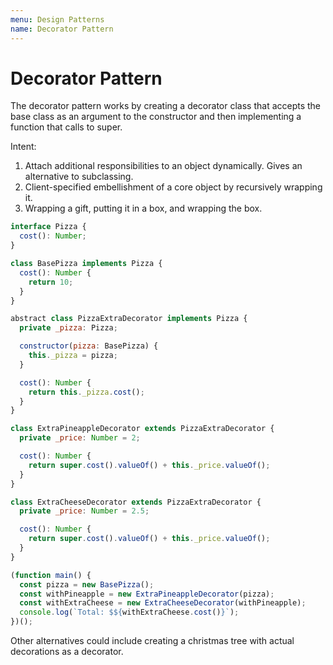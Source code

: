 ```yaml
---
menu: Design Patterns
name: Decorator Pattern
---
```


# Decorator Pattern

The decorator pattern works by creating a decorator class that accepts the base class as an argument to the constructor and then implementing a function that calls to super.

Intent:

1. Attach additional responsibilities to an object dynamically. Gives an alternative to subclassing.
2. Client-specified embellishment of a core object by recursively wrapping it.
3. Wrapping a gift, putting it in a box, and wrapping the box.

```javascript
interface Pizza {
  cost(): Number;
}

class BasePizza implements Pizza {
  cost(): Number {
    return 10;
  }
}

abstract class PizzaExtraDecorator implements Pizza {
  private _pizza: Pizza;

  constructor(pizza: BasePizza) {
    this._pizza = pizza;
  }

  cost(): Number {
    return this._pizza.cost();
  }
}

class ExtraPineappleDecorator extends PizzaExtraDecorator {
  private _price: Number = 2;

  cost(): Number {
    return super.cost().valueOf() + this._price.valueOf();
  }
}

class ExtraCheeseDecorator extends PizzaExtraDecorator {
  private _price: Number = 2.5;

  cost(): Number {
    return super.cost().valueOf() + this._price.valueOf();
  }
}

(function main() {
  const pizza = new BasePizza();
  const withPineapple = new ExtraPineappleDecorator(pizza);
  const withExtraCheese = new ExtraCheeseDecorator(withPineapple);
  console.log(`Total: $${withExtraCheese.cost()}`);
})();
```

Other alternatives could include creating a christmas tree with actual decorations as a decorator.
